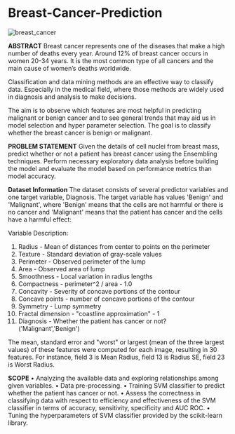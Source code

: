 # Breast-Cancer-Prediction

![breast_cancer](https://github.com/Srivathsan221/Breast-Cancer-Prediction/assets/61115411/c07f68b1-ed97-48fe-bda6-21c4b6eacf04)

**ABSTRACT**
Breast cancer represents one of the diseases that make a high number of deaths every year. Around 12% of breast cancer occurs in women 20-34 years. It is the most common type of all cancers and the main cause of women’s deaths worldwide. 

Classification and data mining methods are an effective way to classify data. Especially in the medical field, where those methods are widely used in diagnosis and analysis to make decisions.

The aim is to observe which features are most helpful in predicting malignant or benign cancer and to see general trends that may aid us in model selection and hyper parameter selection. The goal is to classify whether the breast cancer is benign or malignant.

**PROBLEM STATEMENT**
Given the details of cell nuclei from breast mass, predict whether or not a patient has breast cancer using the Ensembling techniques. Perform necessary exploratory data analysis before building the model and evaluate the model based on performance metrics than model accuracy.

**Dataset Information**
The dataset consists of several predictor variables and one target variable, Diagnosis. The target variable has values 'Benign' and 'Malignant', where 'Benign' means that the cells are not harmful or there is no cancer and 'Malignant' means that the patient has
cancer and the cells have a harmful effect:

Variable Description:
1. Radius - Mean of distances from center to points on the perimeter
2. Texture - Standard deviation of gray-scale values
3. Perimeter - Observed perimeter of the lump
4. Area - Observed area of lump
5. Smoothness - Local variation in radius lengths
6. Compactness - perimeter^2 / area - 1.0
7. Concavity - Severity of concave portions of the contour
8. Concave points - number of concave portions of the contour
9. Symmetry - Lump symmetry
10. Fractal dimension - "coastline approximation" - 1
11. Diagnosis - Whether the patient has cancer or not? ('Malignant','Benign')

The mean, standard error and "worst" or largest (mean of the three largest values) of these features were computed for each image, resulting in 30 features. For instance, field 3 is Mean Radius, field 13 is Radius SE, field 23 is Worst Radius.

**SCOPE**
  •	Analyzing the available data and exploring relationships among given variables.
  • Data pre-processing.
  •	Training SVM classifier to predict whether the patient has cancer or not.
  •	Assess the correctness in classifying data with respect to efficiency and effectiveness of the SVM classifier in terms of accuracy,       sensitivity, specificity and AUC ROC.
  •	Tuning the hyperparameters of SVM classifier provided by the scikit-learn library.



